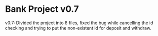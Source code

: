 # Bank Project v0.7

v0.7: Divided the project into 8 files,
fixed the bug while cancelling the id checking and trying to put the non-existent id for deposit and withdraw.

